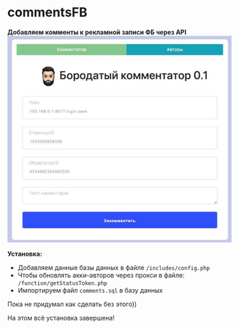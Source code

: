 # commentsFB
**Добавляем комменты к рекламной записи ФБ через API**
![alt text](screen.jpg)

**Установка:** 

- Добавляем данные базы данных в файле `/includes/config.php`
- Чтобы обновлять акки-авторов через прокси в файле: `/function/getStatusToken.php`
- Импортируем файл `comments.sql` в базу данных

Пока не придумал как сделать без этого))

На этом всё установка завершена!
